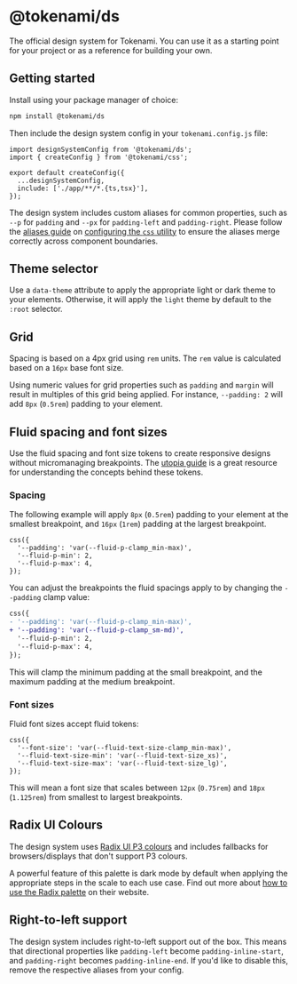 # @tokenami/ds

The official design system for Tokenami. You can use it as a starting point for your project or as a reference for building your own.

## Getting started

Install using your package manager of choice:

```sh
npm install @tokenami/ds
```

Then include the design system config in your `tokenami.config.js` file:

```tsx
import designSystemConfig from '@tokenami/ds';
import { createConfig } from '@tokenami/css';

export default createConfig({
  ...designSystemConfig,
  include: ['./app/**/*.{ts,tsx}'],
});
```

The design system includes custom aliases for common properties, such as `--p` for `padding` and `--px` for `padding-left` and `padding-right`. Please follow the [aliases guide](https://github.com/tokenami/tokenami?tab=readme-ov-file#aliases) on [configuring the `css` utility](https://github.com/tokenami/tokenami?tab=readme-ov-file#configure-utility) to ensure the aliases merge correctly across component boundaries.

## Theme selector

Use a `data-theme` attribute to apply the appropriate light or dark theme to your elements. Otherwise, it will apply the `light` theme by default to the `:root` selector.

## Grid

Spacing is based on a 4px grid using `rem` units. The `rem` value is calculated based on a `16px` base font size.

Using numeric values for grid properties such as `padding` and `margin` will result in multiples of this grid being applied. For instance, `--padding: 2` will add `8px` (`0.5rem`) padding to your element.

## Fluid spacing and font sizes

Use the fluid spacing and font size tokens to create responsive designs without micromanaging breakpoints. The [utopia guide](https://utopia.fyi/) is a great resource for understanding the concepts behind these tokens.

### Spacing

The following example will apply `8px` (`0.5rem`) padding to your element at the smallest breakpoint, and `16px` (`1rem`) padding at the largest breakpoint.

```tsx
css({
  '--padding': 'var(--fluid-p-clamp_min-max)',
  '--fluid-p-min': 2,
  '--fluid-p-max': 4,
});
```

You can adjust the breakpoints the fluid spacings apply to by changing the `--padding` clamp value:

```diff
css({
- '--padding': 'var(--fluid-p-clamp_min-max)',
+ '--padding': 'var(--fluid-p-clamp_sm-md)',
  '--fluid-p-min': 2,
  '--fluid-p-max': 4,
});
```

This will clamp the minimum padding at the small breakpoint, and the maximum padding at the medium breakpoint.

### Font sizes

Fluid font sizes accept fluid tokens:

```tsx
css({
  '--font-size': 'var(--fluid-text-size-clamp_min-max)',
  '--fluid-text-size-min': 'var(--fluid-text-size_xs)',
  '--fluid-text-size-max': 'var(--fluid-text-size_lg)',
});
```

This will mean a font size that scales between `12px` (`0.75rem`) and `18px` (`1.125rem`) from smallest to largest breakpoints.

## Radix UI Colours

The design system uses [Radix UI P3 colours](https://www.radix-ui.com/colors) and includes fallbacks for browsers/displays that don't support P3 colours.

A powerful feature of this palette is dark mode by default when applying the appropriate steps in the scale to each use case. Find out more about [how to use the Radix palette](https://www.radix-ui.com/colors/docs/palette-composition/understanding-the-scale) on their website.

## Right-to-left support

The design system includes right-to-left support out of the box. This means that directional properties like `padding-left` become `padding-inline-start`, and `padding-right` becomes `padding-inline-end`. If you'd like to disable this, remove the respective aliases from your config.

